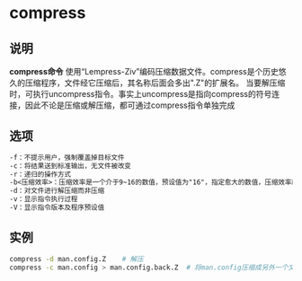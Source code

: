 # compress

## 说明

**compress命令** 使用“Lempress-Ziv”编码压缩数据文件。compress是个历史悠久的压缩程序，文件经它压缩后，其名称后面会多出".Z"的扩展名。
当要解压缩时，可执行uncompress指令。事实上uncompress是指向compress的符号连接，因此不论是压缩或解压缩，都可通过compress指令单独完成

## 选项

```markdown
-f：不提示用户，强制覆盖掉目标文件
-c：将结果送到标准输出，无文件被改变
-r：递归的操作方式
-b<压缩效率>：压缩效率是一个介于9~16的数值，预设值为"16"，指定愈大的数值，压缩效率就愈高
-d：对文件进行解压缩而非压缩
-v：显示指令执行过程
-V：显示指令版本及程序预设值
```

## 实例

```bash
compress -d man.config.Z    # 解压
compress -c man.config > man.config.back.Z  # 将man.config压缩成另外一个文件来备份
```


